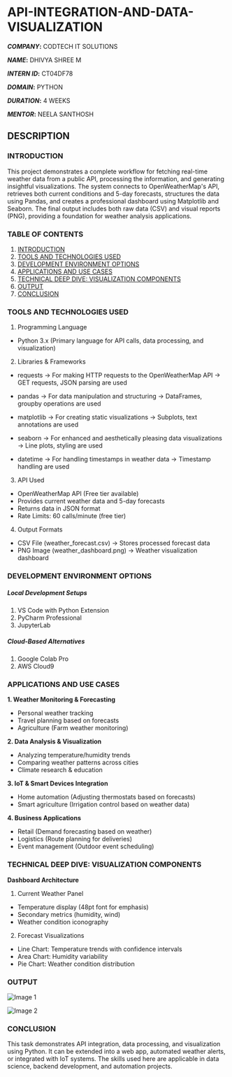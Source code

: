 # API-INTEGRATION-AND-DATA-VISUALIZATION

***COMPANY*:** CODTECH IT SOLUTIONS

***NAME*:** DHIVYA SHREE M

***INTERN ID*:** CT04DF78

***DOMAIN*:** PYTHON

***DURATION*:** 4 WEEKS

***MENTOR*:** NEELA SANTHOSH

## DESCRIPTION
### INTRODUCTION
This project demonstrates a complete workflow for fetching real-time weather data from a public API, processing the information, and generating insightful visualizations. The system connects to OpenWeatherMap's API, retrieves both current conditions and 5-day forecasts, structures the data using Pandas, and creates a professional dashboard using Matplotlib and Seaborn. The final output includes both raw data (CSV) and visual reports (PNG), providing a foundation for weather analysis applications.

### TABLE OF CONTENTS
1. [INTRODUCTION](#introduction)
2. [TOOLS AND TECHNOLOGIES USED](#tools-and-technologies-used)
3. [DEVELOPMENT ENVIRONMENT OPTIONS](#development-environment-options)
4. [APPLICATIONS AND USE CASES](#applications-and-use-cases)
5. [TECHNICAL DEEP DIVE: VISUALIZATION COMPONENTS](#technical-deep-dive-visualization-components)
7. [OUTPUT](#output)
8. [CONCLUSION](#conclusion)

### TOOLS AND TECHNOLOGIES USED
1. Programming Language
- Python 3.x (Primary language for API calls, data processing, and visualization)

2. Libraries & Frameworks
- requests → For making HTTP requests to the OpenWeatherMap API
           → GET requests, JSON parsing are used
  
- pandas → For data manipulation and structuring
         → DataFrames, groupby operations are used
  
- matplotlib → For creating static visualizations
             → Subplots, text annotations are used
  
- seaborn → For enhanced and aesthetically pleasing data visualizations
          → Line plots, styling are used

- datetime → For handling timestamps in weather data
           →	Timestamp handling are used
  
3. API Used
- OpenWeatherMap API (Free tier available)
- Provides current weather data and 5-day forecasts
- Returns data in JSON format
- Rate Limits: 60 calls/minute (free tier)

4. Output Formats
- CSV File (weather_forecast.csv) → Stores processed forecast data
- PNG Image (weather_dashboard.png) → Weather visualization dashboard

### DEVELOPMENT ENVIRONMENT OPTIONS
##### Local Development Setups
1. VS Code with Python Extension
2. PyCharm Professional
3. JupyterLab
   
##### Cloud-Based Alternatives
1. Google Colab Pro
2. AWS Cloud9
   
### APPLICATIONS AND USE CASES
**1. Weather Monitoring & Forecasting**
- Personal weather tracking
- Travel planning based on forecasts
- Agriculture (Farm weather monitoring)

**2. Data Analysis & Visualization**
- Analyzing temperature/humidity trends
- Comparing weather patterns across cities
- Climate research & education

**3. IoT & Smart Devices Integration**
- Home automation (Adjusting thermostats based on forecasts)
- Smart agriculture (Irrigation control based on weather data)

**4. Business Applications**
- Retail (Demand forecasting based on weather)
- Logistics (Route planning for deliveries)
- Event management (Outdoor event scheduling)

### TECHNICAL DEEP DIVE: VISUALIZATION COMPONENTS
**Dashboard Architecture**
1. Current Weather Panel
- Temperature display (48pt font for emphasis)
- Secondary metrics (humidity, wind)
- Weather condition iconography

2. Forecast Visualizations
- Line Chart: Temperature trends with confidence intervals
- Area Chart: Humidity variability
- Pie Chart: Weather condition distribution

### OUTPUT
![Image 1](https://github.com/user-attachments/assets/1f42c4c6-fb19-4dc2-9ff1-fb9a82b207b4)

![Image 2](https://github.com/user-attachments/assets/536ecfff-c7bd-4527-b301-be7108ce5fe3)

### CONCLUSION
This task demonstrates API integration, data processing, and visualization using Python. It can be extended into a web app, automated weather alerts, or integrated with IoT systems. The skills used here are applicable in data science, backend development, and automation projects.
